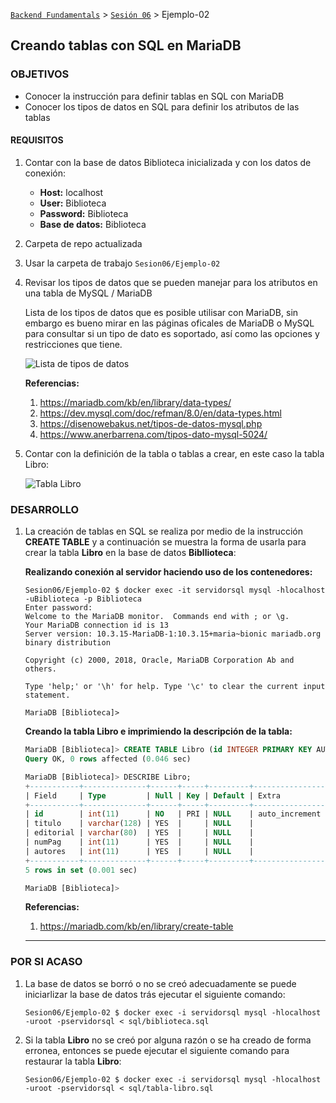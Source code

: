 [`Backend Fundamentals`](../Readme.md) > [`Sesión 06`](../Readme.md) > Ejemplo-02
## Creando tablas con SQL en MariaDB

### OBJETIVOS
- Conocer la instrucción para definir tablas en SQL con MariaDB
- Conocer los tipos de datos en SQL para definir los atributos de las tablas

#### REQUISITOS
1. Contar con la base de datos Biblioteca inicializada y con los datos de conexión:

   - __Host:__ localhost
   - __User:__ Biblioteca
   - __Password:__ Biblioteca
   - __Base de datos:__ Biblioteca

1. Carpeta de repo actualizada
1. Usar la carpeta de trabajo `Sesion06/Ejemplo-02`
1. Revisar los tipos de datos que se pueden manejar para los atributos en una tabla de MySQL / MariaDB

   Lista de los tipos de datos que es posible utilisar con MariaDB, sin embargo es bueno mirar en las páginas oficales de MariaDB o MySQL para consultar si un tipo de dato es soportado, así como las opciones y restricciones que tiene.

   ![Lista de tipos de datos](assets/tipos-de-datos.png)

   __Referencias:__
   1. https://mariadb.com/kb/en/library/data-types/
   1. https://dev.mysql.com/doc/refman/8.0/en/data-types.html
   1. https://disenowebakus.net/tipos-de-datos-mysql.php
   1. https://www.anerbarrena.com/tipos-dato-mysql-5024/

1. Contar con la definición de la tabla o tablas a crear, en este caso la tabla Libro:

   ![Tabla Libro](assets/tabla-libro.jpg)

### DESARROLLO
1. La creación de tablas en SQL se realiza por medio de la instrucción __CREATE TABLE__ y a continuación se muestra la forma de usarla para crear la tabla __Libro__ en la base de datos __Bibllioteca__:

   __Realizando conexión al servidor haciendo uso de los contenedores:__

   ```console
   Sesion06/Ejemplo-02 $ docker exec -it servidorsql mysql -hlocalhost -uBiblioteca -p Biblioteca
   Enter password:
   Welcome to the MariaDB monitor.  Commands end with ; or \g.
   Your MariaDB connection id is 13
   Server version: 10.3.15-MariaDB-1:10.3.15+maria~bionic mariadb.org binary distribution

   Copyright (c) 2000, 2018, Oracle, MariaDB Corporation Ab and others.

   Type 'help;' or '\h' for help. Type '\c' to clear the current input statement.

   MariaDB [Biblioteca]>
   ```

   __Creando la tabla Libro e imprimiendo la descripción de la tabla:__
   ```sql
   MariaDB [Biblioteca]> CREATE TABLE Libro (id INTEGER PRIMARY KEY AUTO_INCREMENT, titulo VARCHAR(128), editorial VARCHAR(80), numPag INT, autores INT);
   Query OK, 0 rows affected (0.046 sec)

   MariaDB [Biblioteca]> DESCRIBE Libro;
   +-----------+--------------+------+-----+---------+----------------+
   | Field     | Type         | Null | Key | Default | Extra          |
   +-----------+--------------+------+-----+---------+----------------+
   | id        | int(11)      | NO   | PRI | NULL    | auto_increment |
   | titulo    | varchar(128) | YES  |     | NULL    |                |
   | editorial | varchar(80)  | YES  |     | NULL    |                |
   | numPag    | int(11)      | YES  |     | NULL    |                |
   | autores   | int(11)      | YES  |     | NULL    |                |
   +-----------+--------------+------+-----+---------+----------------+
   5 rows in set (0.001 sec)

   MariaDB [Biblioteca]>
   ```

   __Referencias:__
   1. https://mariadb.com/kb/en/library/create-table
   ***

### POR SI ACASO
1. La base de datos se borró o no se creó adecuadamente se puede iniciarlizar la base de datos trás ejecutar el siguiente comando:

   ```console
   Sesion06/Ejemplo-02 $ docker exec -i servidorsql mysql -hlocalhost -uroot -pservidorsql < sql/biblioteca.sql
   ```

1. Si la tabla __Libro__ no se creó por alguna razón o se ha creado de forma erronea, entonces se puede ejecutar el siguiente comando para restaurar la tabla __Libro__:

   ```console
   Sesion06/Ejemplo-02 $ docker exec -i servidorsql mysql -hlocalhost -uroot -pservidorsql < sql/tabla-libro.sql
   ```
